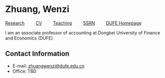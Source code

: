 # Zhuang, Wenzi

[Research](research.md) &#8195;&#8195; [CV](cv_wzhuang.pdf)  &#8195;&#8195; [Teaching](teaching.md) &#8195;&#8195; [SSRN](https://papers.ssrn.com/sol3/cf_dev/AbsByAuth.cfm?per_id=4592798) &#8195;&#8195; [DUFE Homepage](https://kjxy.dufe.edu.cn/content_82157.html)

I am an associate professor of accounting at Dongbei University of Finance and Economics (DUFE)


## Contact Information
- E-mail: zhuangwenzi@dufe.edu.cn
- Office: TBD
